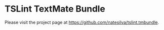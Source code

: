 # TSLint TextMate Bundle

Please visit the project page at <https://github.com/natesilva/tslint.tmbundle>.
